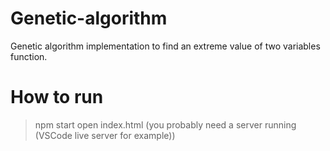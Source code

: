 # Genetic-algorithm
Genetic algorithm implementation to find an extreme value of two variables function.

# How to run

> npm start
> open index.html (you probably need a server running (VSCode live server for example))
